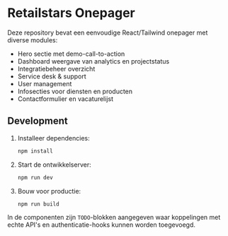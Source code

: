 # Retailstars Onepager

Deze repository bevat een eenvoudige React/Tailwind onepager met diverse modules:

- Hero sectie met demo-call-to-action
- Dashboard weergave van analytics en projectstatus
- Integratiebeheer overzicht
- Service desk & support
- User management
- Infosecties voor diensten en producten
- Contactformulier en vacaturelijst

## Development

1. Installeer dependencies:
   ```bash
   npm install
   ```
2. Start de ontwikkelserver:
   ```bash
   npm run dev
   ```
3. Bouw voor productie:
   ```bash
   npm run build
   ```

In de componenten zijn `TODO`-blokken aangegeven waar koppelingen met echte API's en authenticatie-hooks kunnen worden toegevoegd.
